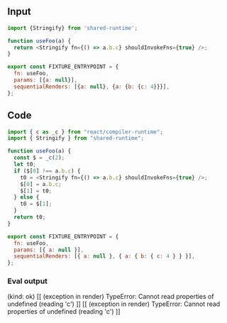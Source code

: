 
## Input

```javascript
import {Stringify} from 'shared-runtime';

function useFoo(a) {
  return <Stringify fn={() => a.b.c} shouldInvokeFns={true} />;
}

export const FIXTURE_ENTRYPOINT = {
  fn: useFoo,
  params: [{a: null}],
  sequentialRenders: [{a: null}, {a: {b: {c: 4}}}],
};

```

## Code

```javascript
import { c as _c } from "react/compiler-runtime";
import { Stringify } from "shared-runtime";

function useFoo(a) {
  const $ = _c(2);
  let t0;
  if ($[0] !== a.b.c) {
    t0 = <Stringify fn={() => a.b.c} shouldInvokeFns={true} />;
    $[0] = a.b.c;
    $[1] = t0;
  } else {
    t0 = $[1];
  }
  return t0;
}

export const FIXTURE_ENTRYPOINT = {
  fn: useFoo,
  params: [{ a: null }],
  sequentialRenders: [{ a: null }, { a: { b: { c: 4 } } }],
};

```
      
### Eval output
(kind: ok) [[ (exception in render) TypeError: Cannot read properties of undefined (reading 'c') ]]
[[ (exception in render) TypeError: Cannot read properties of undefined (reading 'c') ]]